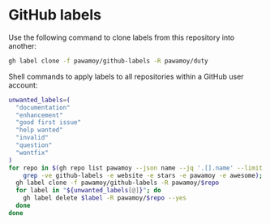 # GitHub labels

Use the following command to clone labels from this repository into another:

```bash
gh label clone -f pawamoy/github-labels -R pawamoy/duty
```

Shell commands to apply labels to all repositories within a GitHub user account:

```bash
unwanted_labels=(
  "documentation"
  "enhancement"
  "good first issue"
  "help wanted"
  "invalid"
  "question"
  "wontfix"
)
for repo in $(gh repo list pawamoy --json name --jq '.[].name' --limit 100 --source --no-archived --visibility public | \
    grep -ve github-labels -e website -e stars -e pawamoy -e awesome); do
  gh label clone -f pawamoy/github-labels -R pawamoy/$repo
  for label in "${unwanted_labels[@]}"; do
    gh label delete $label -R pawamoy/$repo --yes
  done 
done
```
